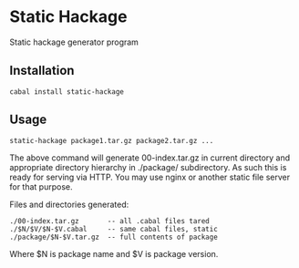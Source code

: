 

Static Hackage
==============

Static hackage generator program

Installation
------------

    cabal install static-hackage

Usage
-----

    static-hackage package1.tar.gz package2.tar.gz ...

The above command will generate 00-index.tar.gz in current directory
and appropriate directory hierarchy in ./package/ subdirectory. As
such this is ready for serving via HTTP. You may use nginx or another
static file server for that purpose.

Files and directories generated:

    ./00-index.tar.gz       -- all .cabal files tared
    ./$N/$V/$N-$V.cabal     -- same cabal files, static
    ./package/$N-$V.tar.gz  -- full contents of package

Where $N is package name and $V is package version.
